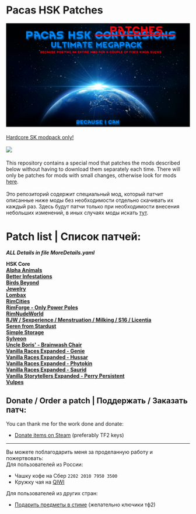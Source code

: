 # Pacas HSK Patches
![Preview](/Preview.png?raw=true "Preview")<br><br>
[Hardcore SK modpack only!](https://github.com/skyarkhangel/Hardcore-SK/tree/development)
<br><br>
<img src="https://i.imgur.com/svEwA2k.png"><br><br>
This repository contains a special mod that patches the mods described below without having to download them separately each time. There will only be patches for mods with small changes, otherwise look for mods [here](https://github.com/pacas/RW-Pacas-HSK-Patches).<br><br>
Это репозиторий содержит специальный мод, который патчит описанные ниже моды без необходимости отдельно скачивать их каждый раз. Здесь будут патчи только при необходимости внесения небольших изменений, в иных случаях моды искать [тут](https://github.com/pacas/RW-Pacas-HSK-Patches).<br>

# Patch list | Список патчей:

***ALL Details in file MoreDetails.yaml***

**HSK Core**<br>
**[Alpha Animals](https://discord.com/channels/272340793174392832/1070441231773093998)**<br>
**[Better Infestations](https://steamcommunity.com/sharedfiles/filedetails/?id=1319614331)**<br>
**[Birds Beyond](https://steamcommunity.com/sharedfiles/filedetails/?id=2889889049)**<br>
**[Jewelry](https://discord.com/channels/272340793174392832/1061698507720900768)**<br>
**[Lombax](https://steamcommunity.com/sharedfiles/filedetails/?id=2384986421)**<br>
**[RimCities](https://steamcommunity.com/sharedfiles/filedetails/?id=1775170117)**<br>
**[RimForge - Only Power Poles](https://steamcommunity.com/sharedfiles/filedetails/?id=2507086460)**<br>
**[RimNudeWorld](https://discord.com/channels/374305025486225409/374778646432448530)**<br>
**[RJW / Sexperience / Menstruation / Milking / S16 / Licentia](https://discord.com/channels/374305025486225409/374778646432448530)**<br>
**[Seren from Stardust](https://steamcommunity.com/sharedfiles/filedetails/?id=2704627783)**<br>
**[Simple Storage](https://discord.com/channels/272340793174392832/1063821520423633016)**<br>
**[Sylveon](https://steamcommunity.com/sharedfiles/filedetails/?id=2800815182)**<br>
**[Uncle Boris' - Brainwash Chair](https://steamcommunity.com/sharedfiles/filedetails/?id=2885223720)**<br>
**[Vanilla Races Expanded - Genie](https://steamcommunity.com/sharedfiles/filedetails/?id=2901424072)**<br>
**[Vanilla Races Expanded - Hussar](https://steamcommunity.com/sharedfiles/filedetails/?id=2893586390)**<br>
**[Vanilla Races Expanded - Phytokin](https://steamcommunity.com/sharedfiles/filedetails/?id=2927323805)**<br>
**[Vanilla Races Expanded - Saurid](https://steamcommunity.com/sharedfiles/filedetails/?id=2880990495)**<br>
**[Vanilla Storytellers Expanded - Perry Persistent](https://steamcommunity.com/sharedfiles/filedetails/?id=2149702069)**<br>
**[Vulpes](https://steamcommunity.com/sharedfiles/filedetails/?id=2174717519)**<br>

## Donate / Order a patch | Поддержать / Заказать патч:<br>
You can thank me for the work done and donate:<br>
- [Donate items on Steam](https://steamcommunity.com/tradeoffer/new/?partner=93729960&token=dgWxX8tO) (preferably TF2 keys)
___
Вы можете поблагодарить меня за проделанную работу и пожертвовать:<br>
Для пользователей из России:<br>
- Чашку кофе на Сбер `2202 2010 7950 3500`<br>
- Кружку чая на [QIWI](https://qiwi.com/n/PACAS)<br>

Для пользователей из других стран:<br>
- [Подарить предметы в стиме](https://steamcommunity.com/tradeoffer/new/?partner=93729960&token=dgWxX8tO) (желательно ключики тф2)
